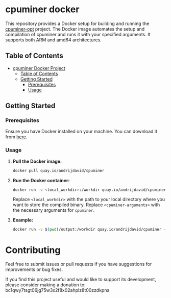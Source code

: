 # cpuminer docker

This repository provides a Docker setup for building and running the [cpuminer-opt](https://github.com/JayDDee/cpuminer-opt) project. The Docker image automates the setup and compilation of cpuminer and runs it with your specified arguments. It supports both ARM and amd64 architectures.


## Table of Contents
- [cpuminer Docker Project](#cpuminer-docker-project)
  - [Table of Contents](#table-of-contents)
  - [Getting Started](#getting-started)
    - [Prerequisites](#prerequisites)
    - [Usage](#usage)


## Getting Started

### Prerequisites

Ensure you have Docker installed on your machine. You can download it from [here](https://docs.docker.com/get-docker/).

### Usage

1. **Pull the Docker image:**

    ```sh
    docker pull quay.io/andrijdavid/cpuminer
    ```

2. **Run the Docker container:**

    ```sh
    docker run -v <local_workdir>:/workdir quay.io/andrijdavid/cpuminer <cpuminer-arguments>
    ```
    Replace `<local_workdir>` with the path to your local directory where you want to store the compiled binary.
    Replace `<cpuminer-arguments>` with the necessary arguments for `cpuminer`.

3. **Example:**

    ```sh
    docker run -v $(pwd)/output:/workdir quay.io/andrijdavid/cpuminer -a cryptonight -o stratum+tcp://pool:port -u username -p password
    ```
# Contributing

Feel free to submit issues or pull requests if you have suggestions for improvements or bug fixes.

If you find this project useful and would like to support its development, please consider making a donation to:  bc1qwy7tsgt06jg75w3x2f8x02ahplz8t00zzdkpna